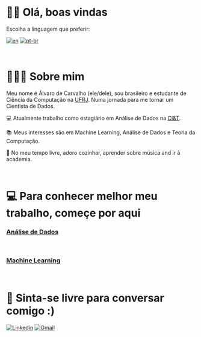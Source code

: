 # 👋🏻 Olá, boas vindas

 Escolha a linguagem que preferir: 

[![en](https://img.shields.io/badge/lang-en-red.svg)](https://github.com/caalvaro/caalvaro/blob/main/README.md)
[![pt-br](https://img.shields.io/badge/lang-pt--br-green.svg)](https://github.com/caalvaro/caalvaro/blob/main/README.pt-br.md)

<br />

# 👨🏻‍💻 Sobre mim

Meu nome é Álvaro de Carvalho (ele/dele), sou brasileiro e estudante de Ciência da Computação na [UFRJ](https://ufrj.br). Numa jornada para me tornar um Cientista de Dados.

💻 Atualmente trabalho como estagiário em Análise de Dados na [CI&T](https://ciandt.com/us/en-us).

📚 Meus interesses são em Machine Learning, Análise de Dados e Teoria da Computação.

🎹 No meu tempo livre, adoro cozinhar, aprender sobre música and ir à academia.

<br />

# 💻 Para conhecer melhor meu trabalho, começe por aqui

### [Análise de Dados](https://github.com/caalvaro/data-analysis/tree/main)



<br />

### [Machine Learning](https://github.com/caalvaro/machine-learning/tree/main)


<br />

# 📧 Sinta-se livre para conversar comigo :)
[![Linkedin](https://img.shields.io/badge/LinkedIn-0077B5?style=for-the-badge&logo=linkedin&logoColor=white)](https://www.linkedin.com/in/alvarodecarvalho/)
[![Gmail](https://img.shields.io/badge/Gmail-D14836?style=for-the-badge&logo=gmail&logoColor=white)](mailto:alvarocarvalho@live.com)
